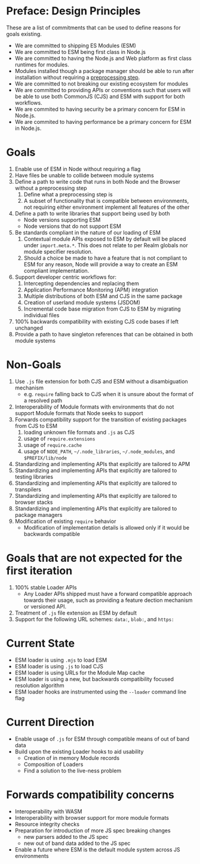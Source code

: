 # Preface: Design Principles

These are a list of commitments that can be used to define reasons for goals existing.

* We are committed to shipping ES Modules (ESM)
* We are committed to ESM being first class in Node.js
* We are committed to having the Node.js and Web platform as first class runtimes for modules.
* Modules installed though a package manager should be able to run after installation without requiring a [preprocessing step](#goal-define-preprocessing-step).
* We are committed to not breaking our existing ecosystem for modules
* We are committed to providing APIs or conventions such that users will be able to use both CommonJS (CJS) and ESM with support for both workflows.
* We are commited to having security be a primary concern for ESM in Node.js.
* We are commited to having performance be a primary concern for ESM in Node.js.

# Goals

1. Enable use of ESM in Node without requiring a flag
2. Have files be unable to collide between module systems
3. Define a path to write code that runs in both Node and the Browser without a preprocessing step
    1. <a name="goal-define-preprocessing-step"></a>Define what a preprocessing step is
    2. A subset of functionality that is compatible between environments, not requiring either environment implement all features of the other
4. Define a path to write libraries that support being used by both
    * Node versions supporting ESM
    * Node versions that do not support ESM
5. Be standards compliant in the nature of our loading of ESM
    1. Contextual module APIs exposed to ESM by default will be placed under `import.meta.*`. This does not relate to per Realm globals nor module specifier resolution.
    2. Should a choice be made to have a feature that is not compliant to ESM for any reason, Node will provide a way to create an ESM compliant implementation.
6. Support developer centric workflows for:
    1. Intercepting dependencies and replacing them
    2. Application Performance Monitoring (APM) integration
    3. Multiple distributions of both ESM and CJS in the same package
    4. Creation of userland module systems (JSDOM)
    5. Incremental code base migration from CJS to ESM by migrating individual files
7. 100% backwards compatibility with existing CJS code bases if left unchanged
8. Provide a path to have singleton references that can be obtained in both module systems

# Non-Goals

1. Use `.js` file extension for both CJS and ESM without a disambiguation mechanism
    * e.g. `require` falling back to CJS when it is unsure about the format of a resolved path
2. Interoperability of Module formats with environments that do not support Module formats that Node seeks to support
3. Forwards compatibility support for the transition of existing packages from CJS to ESM
    1. loading unknown file formats and `.js` as CJS
    2. usage of `require.extensions`
    3. usage of `require.cache`
    4. usage of `NODE_PATH`, `~/.node_libraries`, `~/.node_modules`, and `$PREFIX/lib/node`
4. Standardizing and implementing APIs that explicitly are tailored to APM
5. Standardizing and implementing APIs that explicitly are tailored to testing libraries
6. Standardizing and implementing APIs that explicitly are tailored to transpilers
7. Standardizing and implementing APIs that explicitly are tailored to browser stacks
8. Standardizing and implementing APIs that explicitly are tailored to package managers
9. Modification of existing `require` behavior
    * Modification of implementation details is allowed only if it would be backwards compatible

# Goals that are not expected for the first iteration

1. 100% stable Loader APIs
    * Any Loader APIs shipped must have a forward compatible approach towards their usage, such as providing a feature dection mechanism or versioned API.
2. Treatment of `.js` file extension as ESM by default
3. Support for the following URL schemes: `data:`, `blob:`, and `https:`

# Current State

* ESM loader is using `.mjs` to load ESM
* ESM loader is using `.js` to load CJS
* ESM loader is using URLs for the Module Map cache
* ESM loader is using a new, but backwards compatibility focused resolution algorithm
* ESM loader hooks are instrumented using the `--loader` command line flag

# Current Direction

* Enable usage of `.js` for ESM through compatible means of out of band data
* Build upon the existing Loader hooks to aid usability
    * Creation of in memory Module records
    * Composition of Loaders
    * Find a solution to the live-ness problem

# Forwards compatibility concerns

* Interoperability with WASM
* Interoperability with browser support for more module formats
* Resource integrity checks
* Preparation for introduction of more JS spec breaking changes
    * new parsers added to the JS spec
    * new out of band data added to the JS spec
* Enable a future where ESM is the default module system across JS environments